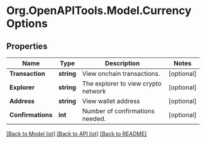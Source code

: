 
# Org.OpenAPITools.Model.CurrencyOptions

## Properties

Name | Type | Description | Notes
------------ | ------------- | ------------- | -------------
**Transaction** | **string** | View onchain transactions. | [optional] 
**Explorer** | **string** | The explorer to view crypto network | [optional] 
**Address** | **string** | View wallet address | [optional] 
**Confirmations** | **int** | Number of confirmations needed. | [optional] 

[[Back to Model list]](../README.md#documentation-for-models)
[[Back to API list]](../README.md#documentation-for-api-endpoints)
[[Back to README]](../README.md)

